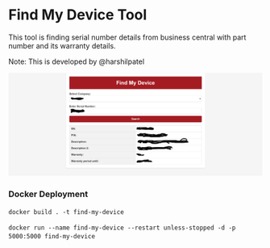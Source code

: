# Find My Device Tool

This tool is finding serial number details from business central with part number and its warranty details.

Note: This is developed by @harshilpatel

![alt text](image.png)

### Docker Deployment

```docker build . -t find-my-device```

```docker run --name find-my-device --restart unless-stopped -d -p 5000:5000 find-my-device```
